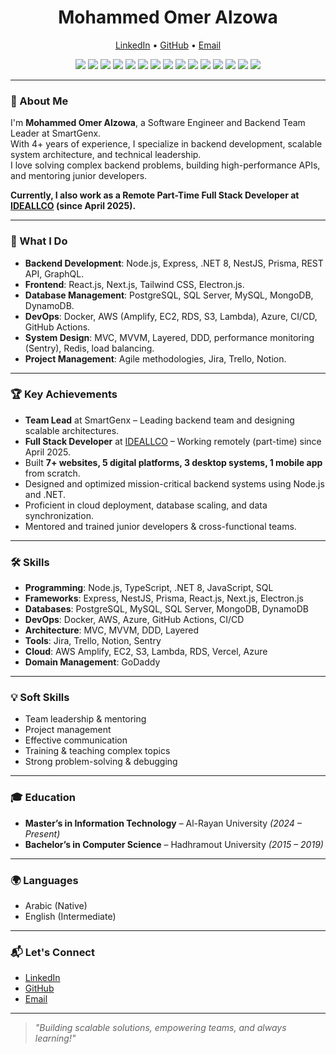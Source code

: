 <h1 align="center">Mohammed Omer Alzowa</h1>
<p align="center">
  <a href="https://www.linkedin.com/in/mohammed-al-zowa-b2b720275/">LinkedIn</a> •
  <a href="https://github.com/Mohammed-ALzowa">GitHub</a> •
  <a href="mailto:alzowa123@gmail.com">Email</a>
</p>

<p align="center">
  <img src="https://img.shields.io/badge/Node.js-339933?logo=nodedotjs&logoColor=fff&style=for-the-badge">
  <img src="https://img.shields.io/badge/Express.js-000000?logo=express&logoColor=white&style=for-the-badge">
  <img src="https://img.shields.io/badge/.NET-512BD4?logo=dotnet&logoColor=white&style=for-the-badge">
  <img src="https://img.shields.io/badge/Prisma-2D3748?logo=prisma&logoColor=white&style=for-the-badge">
  <img src="https://img.shields.io/badge/PostgreSQL-336791?logo=postgresql&logoColor=white&style=for-the-badge">
  <img src="https://img.shields.io/badge/MongoDB-47A248?logo=mongodb&logoColor=white&style=for-the-badge">
  <img src="https://img.shields.io/badge/React-61DAFB?logo=react&logoColor=black&style=for-the-badge">
  <img src="https://img.shields.io/badge/Next.js-000000?logo=nextdotjs&logoColor=white&style=for-the-badge">
  <img src="https://img.shields.io/badge/Tailwind_CSS-06B6D4?logo=tailwindcss&logoColor=white&style=for-the-badge">
  <img src="https://img.shields.io/badge/Docker-2496ED?logo=docker&logoColor=white&style=for-the-badge">
  <img src="https://img.shields.io/badge/AWS-232F3E?logo=amazonaws&logoColor=white&style=for-the-badge">
  <img src="https://img.shields.io/badge/Azure-0078D4?logo=microsoftazure&logoColor=white&style=for-the-badge">
  <img src="https://img.shields.io/badge/Jira-0052CC?logo=jira&logoColor=white&style=for-the-badge">
  <img src="https://img.shields.io/badge/Trello-0052CC?logo=trello&logoColor=white&style=for-the-badge">
  <img src="https://img.shields.io/badge/Notion-000000?logo=notion&logoColor=white&style=for-the-badge">
</p>

---

### 👋 About Me

I'm **Mohammed Omer Alzowa**, a Software Engineer and Backend Team Leader at SmartGenx.  
With 4+ years of experience, I specialize in backend development, scalable system architecture, and technical leadership.  
I love solving complex backend problems, building high-performance APIs, and mentoring junior developers.

**Currently, I also work as a Remote Part-Time Full Stack Developer at [IDEALLCO](https://ideallco.com/) (since April 2025).**

---

### 🚀 What I Do

- **Backend Development**: Node.js, Express, .NET 8, NestJS, Prisma, REST API, GraphQL.
- **Frontend**: React.js, Next.js, Tailwind CSS, Electron.js.
- **Database Management**: PostgreSQL, SQL Server, MySQL, MongoDB, DynamoDB.
- **DevOps**: Docker, AWS (Amplify, EC2, RDS, S3, Lambda), Azure, CI/CD, GitHub Actions.
- **System Design**: MVC, MVVM, Layered, DDD, performance monitoring (Sentry), Redis, load balancing.
- **Project Management**: Agile methodologies, Jira, Trello, Notion.

---

### 🏆 Key Achievements

- **Team Lead** at SmartGenx – Leading backend team and designing scalable architectures.
- **Full Stack Developer** at [IDEALLCO](https://ideallco.com/) – Working remotely (part-time) since April 2025.
- Built **7+ websites, 5 digital platforms, 3 desktop systems, 1 mobile app** from scratch.
- Designed and optimized mission-critical backend systems using Node.js and .NET.
- Proficient in cloud deployment, database scaling, and data synchronization.
- Mentored and trained junior developers & cross-functional teams.

---

### 🛠️ Skills

- **Programming**: Node.js, TypeScript, .NET 8, JavaScript, SQL
- **Frameworks**: Express, NestJS, Prisma, React.js, Next.js, Electron.js
- **Databases**: PostgreSQL, MySQL, SQL Server, MongoDB, DynamoDB
- **DevOps**: Docker, AWS, Azure, GitHub Actions, CI/CD
- **Architecture**: MVC, MVVM, DDD, Layered
- **Tools**: Jira, Trello, Notion, Sentry
- **Cloud**: AWS Amplify, EC2, S3, Lambda, RDS, Vercel, Azure
- **Domain Management**: GoDaddy

---

### 💡 Soft Skills

- Team leadership & mentoring
- Project management
- Effective communication
- Training & teaching complex topics
- Strong problem-solving & debugging

---

### 🎓 Education

- **Master’s in Information Technology** – Al-Rayan University *(2024 – Present)*
- **Bachelor’s in Computer Science** – Hadhramout University *(2015 – 2019)*

---

### 🌍 Languages

- Arabic (Native)
- English (Intermediate)

---

### 📬 Let's Connect

- [LinkedIn](https://www.linkedin.com/in/mohammed-al-zowa-b2b720275/)
- [GitHub](https://github.com/Mohammed-ALzowa)
- [Email](mailto:alzowa123@gmail.com)

---

> *"Building scalable solutions, empowering teams, and always learning!"*
